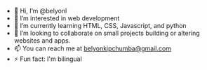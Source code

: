 - 👋 Hi, I’m @belyonl
- 👀 I’m interested in web development
- 🌱 I’m currently learning HTML, CSS, Javascript, and python
- 💞️ I’m looking to collaborate on small projects building or altering websites and apps.
- 📫 You can reach me at belyonkipchumba@gmail.com
- ⚡ Fun fact: I'm bilingual

<!---
belyonl/belyonl is a ✨ special ✨ repository because its `README.md` (this file) appears on your GitHub profile.
You can click the Preview link to take a look at your changes.
--->
